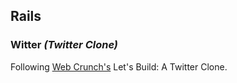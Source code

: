 ## Rails

### Witter *(Twitter Clone)*

Following [Web Crunch's](https://www.youtube.com/watch?v=5gUysPm64a4) Let's Build: A Twitter Clone. 